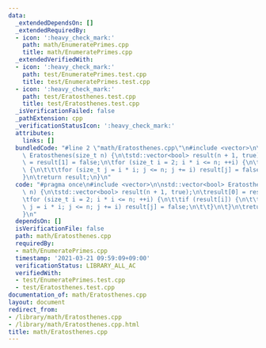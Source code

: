 ```yaml
---
data:
  _extendedDependsOn: []
  _extendedRequiredBy:
  - icon: ':heavy_check_mark:'
    path: math/EnumeratePrimes.cpp
    title: math/EnumeratePrimes.cpp
  _extendedVerifiedWith:
  - icon: ':heavy_check_mark:'
    path: test/EnumeratePrimes.test.cpp
    title: test/EnumeratePrimes.test.cpp
  - icon: ':heavy_check_mark:'
    path: test/Eratosthenes.test.cpp
    title: test/Eratosthenes.test.cpp
  _isVerificationFailed: false
  _pathExtension: cpp
  _verificationStatusIcon: ':heavy_check_mark:'
  attributes:
    links: []
  bundledCode: "#line 2 \"math/Eratosthenes.cpp\"\n#include <vector>\n\nstd::vector<bool>\
    \ Eratosthenes(size_t n) {\n\tstd::vector<bool> result(n + 1, true);\n\tresult[0]\
    \ = result[1] = false;\n\tfor (size_t i = 2; i * i <= n; ++i) {\n\t\tif (result[i])\
    \ {\n\t\t\tfor (size_t j = i * i; j <= n; j += i) result[j] = false;\n\t\t}\n\t\
    }\n\treturn result;\n}\n"
  code: "#pragma once\n#include <vector>\n\nstd::vector<bool> Eratosthenes(size_t\
    \ n) {\n\tstd::vector<bool> result(n + 1, true);\n\tresult[0] = result[1] = false;\n\
    \tfor (size_t i = 2; i * i <= n; ++i) {\n\t\tif (result[i]) {\n\t\t\tfor (size_t\
    \ j = i * i; j <= n; j += i) result[j] = false;\n\t\t}\n\t}\n\treturn result;\n\
    }\n"
  dependsOn: []
  isVerificationFile: false
  path: math/Eratosthenes.cpp
  requiredBy:
  - math/EnumeratePrimes.cpp
  timestamp: '2021-03-21 09:59:09+09:00'
  verificationStatus: LIBRARY_ALL_AC
  verifiedWith:
  - test/EnumeratePrimes.test.cpp
  - test/Eratosthenes.test.cpp
documentation_of: math/Eratosthenes.cpp
layout: document
redirect_from:
- /library/math/Eratosthenes.cpp
- /library/math/Eratosthenes.cpp.html
title: math/Eratosthenes.cpp
---
```

